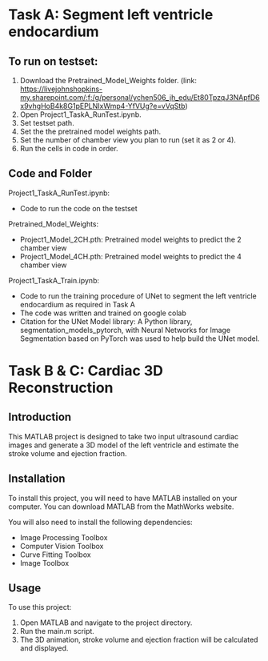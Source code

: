 # Task A: Segment left ventricle endocardium

## To run on testset:
1. Download the Pretrained_Model_Weights folder. (link: https://livejohnshopkins-my.sharepoint.com/:f:/g/personal/ychen506_jh_edu/Et80TpzqJ3NApfD6x9vhgHoB4k8G1pEPLNIxWmp4-YfVUg?e=vVqStb)
2. Open Project1_TaskA_RunTest.ipynb.
2. Set testset path.
3. Set the the pretrained model weights path.
4. Set the number of chamber view you plan to run (set it as 2 or 4).
5. Run the cells in code in order.


## Code and Folder
Project1_TaskA_RunTest.ipynb:
- Code to run the code on the testset

Pretrained_Model_Weights:
- Project1_Model_2CH.pth: Pretrained model weights to predict the 2 chamber view
- Project1_Model_4CH.pth: Pretrained model weights to predict the 4 chamber view

Project1_TaskA_Train.ipynb: 
- Code to run the training procedure of UNet to segment the left ventricle endocardium as required in Task A
- The code was written and trained on google colab
- Citation for the UNet Model library: A Python library, segmentation_models_pytorch, with Neural Networks for Image Segmentation based on PyTorch was used to help build the UNet model.



# Task B & C: Cardiac 3D Reconstruction

## Introduction

This MATLAB project is designed to take two input ultrasound cardiac images and generate a 3D model of the left ventricle and estimate the stroke volume and ejection fraction.

## Installation

To install this project, you will need to have MATLAB installed on your computer. You can download MATLAB from the MathWorks website.

You will also need to install the following dependencies:
- Image Processing Toolbox
- Computer Vision Toolbox
- Curve Fitting Toolbox
- Image Toolbox

## Usage

To use this project:

1. Open MATLAB and navigate to the project directory.
2. Run the main.m script.
3. The 3D animation, stroke volume and ejection fraction will be calculated and displayed.
